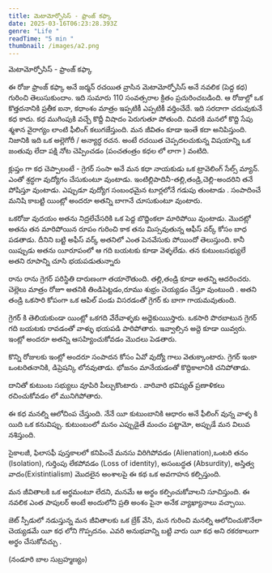 ```yaml
---
title: మెటామోర్ఫోసిస్ - ఫ్రాంజ్ కఫ్కా
date: 2025-03-16T06:23:28.393Z
genre: "Life "
readTime: "5 min "
thumbnail: /images/a2.png
---
```

మెటామోర్ఫోసిస్ - ఫ్రాంజ్ కఫ్కా 

ఈ రోజు ఫ్రాంజ్ కఫ్కా  అనే జర్మన్ రచయిత వ్రాసిన మెటామోర్ఫోసిస్ అనే  నవలిక (పెద్ద కధ) గురించి తెలుసుకుందాం. ఇది  సుమారు 110 సంవత్సరాల క్రితం ప్రచురించబడింది. ఆ రోజుల్లో ఒక కొత్తదనానికి ప్రతీక ఐనా, కధాంశం మాత్రం ఇప్పటికీ ఎప్పటికీ వర్తించేదే. ఇది సరదాగా చదువుకునే కధ కాదు. కధ ముగింపుకి వచ్చే కొద్దీ విషాదం పెరుగుతూ పోతుంది. చివరకి మనలో  కొద్ది సేపు శ్మశాన వైరాగ్యం లాంటి ఫీలింగ్ కలుగజేస్తుంది. మన జీవితం కూడా ఇంతే కదా అనిపిస్తుంది. నిజానికి ఇది ఒక అల్లెగోరీ  / అన్యార్ధ రచన. అంటే రచయిత చెప్పదలచుకున్న విషయాన్ని ఒక జంతువు లేదా పక్షి నోట చెప్పించడం (పంచతంత్రం కధల లో లాగా ) వంటిది.       

క్లుప్తం గా కధ చెప్పాలంటే - గ్రెగర్ సంసా  అనే మన కధా నాయకుడు ఒక ట్రావెలింగ్ సేల్స్ మ్యాన్. ఎంతో  శ్రద్ధగా వుద్యోగం చేసుకుంటూ వుంటాడు. ఇంటిల్లిపాదినీ-తల్లి,తండ్రి,చెల్లి-అందరిని తనే పోషిస్తూ వుంటాడు. ఎప్పుడూ వుద్యోగ సంబంధమైన టూర్లలోనే గడుపు తుంటాడు . సంపాదించే మనిషి కాబట్టి యింట్లో అందరూ అతన్ని బాగానే చూసుకుంటూ వుంటారు.

ఒకరోజు  వుదయం అతను నిద్రలేచేసరికి ఒక పెద్ద బొద్దింకలా మారిపోయి వుంటాడు. మొదట్లో అతను తన మారిపోయిన రూపం గురించి కాక తను మిస్సవుతున్న ఆఫీస్ వర్క్ కోసం బాధ పడతాడు. దీనిని బట్టి అఫీస్ వర్క్  అతనిలో ఎంత పెనవేసుకు పోయిందో తెలుస్తుంది. కానీ యిప్పుడు అతను యీరూపంలో ఆ గది బయటకు కూడా వెళ్ళలేడు. తన కుటుంబసభ్యులే అతని రూపాన్ని చూసి భయపడుతున్నారు

రాను రాను గ్రెగర్ పరిస్థితి దారుణంగా తయారౌతుంది. తల్లి,తండ్రి కూడా అతన్ని ఆదరించరు. చెల్లెలు మాత్రం రోజూ అతనికి తిండిపెట్టడం,రూము శుభ్రం చెయ్యడం చేస్తూ వుంటుంది . అతని తండ్రి  ఒకసారి కోపంగా ఒక ఆపిల్ పండు  విసరడంతో గ్రెగర్  కు బాగా గాయమవుతుంది.

గ్రెగర్ కి  తెలియకుండా యింట్లో ఒకగది వేరేవాళ్ళకు అద్దెకుయిుస్తారు. ఒకసారి పొరబాటున గ్రెగర్ గది బయటకు రావడంతో  వాళ్ళు భయపడి పారిపోతారు. ఇవ్వాల్సిన అద్దె కూడా యివ్వరు. ఇంట్లో అందరూ అతన్ని ఆసహ్యించుకోవడం మొదలు పెడతారు.

కొన్ని రోజులకు ఇంట్లో అందరూ సంపాదన కోసం ఏవో వుద్యో గాలు వెతుక్కాంటారు. గ్రెగర్ ఇంకా ఒంటరితనానికి, డిప్రెషన్కి లోనవుతాడు. భోజనం మానేయడంతో  కొద్దికాలానికి చనిపోతాడు.

దానితో కుటుంబ సభ్యులు వూపిరి పీల్చుకొంటారు . వారివారి భవిష్యత్ ప్రణాళికలు రచించుకోవడం లో మునిగిపోతారు.

ఈ కధ మనల్ని ఆలోచింప చేస్తుంది. నేనే యీ కుటుంబానికి ఆధారం అనే ఫీలింగ్ వున్న వాళ్ళ కి యిది ఒక కనువిప్పు. కుటుంబంలో మనం ఎప్పుడైతే మంచం పట్టామో, అప్పుడే మన విలువ నశిస్తుంది.

సైకాలజీ, ఫిలాసఫీ పుస్తకాలలో  కనిపించే  మనసు విరిగిపోవడం (Alienation),ఒంటరి తనం (Isolation), గుర్తింపు  లేకపోవడం (Loss of identity), అసంబద్ధత (Absurdity), అస్తిత్వ వాదం(Existintialism) మొదలైన అంశాలపై ఈ కథ ఒక అవగాహన కల్పిస్తుంది.

మన జీవితాలకి ఒక అర్థమంటూ లేదని, మనమే ఆ అర్థం కల్పించుకోవాలని సూచిస్తుంది. ఈ నవలిక  ఎంత పాపులర్ అంటే  అందులోని ప్రతి అంశం పైనా  అనేక వ్యాఖ్యానాలు  వచ్చాయి.

జెట్ స్పీడులో నడుస్తున్న మన జీవితాలకు  ఒక బ్రేక్  వేసి, మన గురించి మనల్ని  ఆలోచించుకొనేలా చెయ్యడమే యీ కధ లోని గొప్పదనం. ఎవరి  అనుభవాన్ని బట్టి వారు యీ కధ అని రకరకాలుగా అర్థం చేసుకోవచ్చు .

(నండూరి బాల సుబ్రహ్మణ్యం)